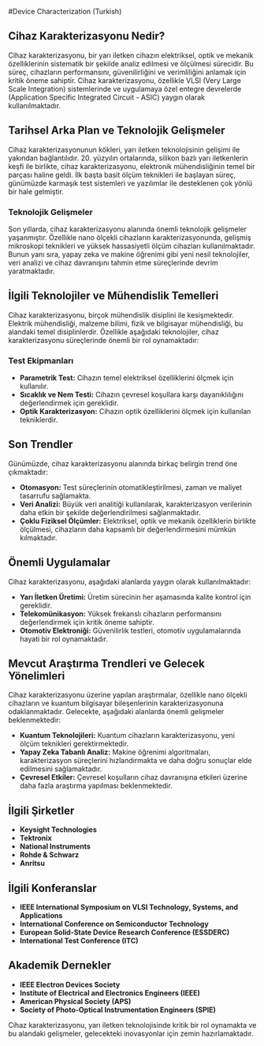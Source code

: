 #Device Characterization (Turkish)

## Cihaz Karakterizasyonu Nedir?

Cihaz karakterizasyonu, bir yarı iletken cihazın elektriksel, optik ve mekanik özelliklerinin sistematik bir şekilde analiz edilmesi ve ölçülmesi sürecidir. Bu süreç, cihazların performansını, güvenilirliğini ve verimliliğini anlamak için kritik öneme sahiptir. Cihaz karakterizasyonu, özellikle VLSI (Very Large Scale Integration) sistemlerinde ve uygulamaya özel entegre devrelerde (Application Specific Integrated Circuit - ASIC) yaygın olarak kullanılmaktadır.

## Tarihsel Arka Plan ve Teknolojik Gelişmeler

Cihaz karakterizasyonunun kökleri, yarı iletken teknolojisinin gelişimi ile yakından bağlantılıdır. 20. yüzyılın ortalarında, silikon bazlı yarı iletkenlerin keşfi ile birlikte, cihaz karakterizasyonu, elektronik mühendisliğinin temel bir parçası haline geldi. İlk başta basit ölçüm teknikleri ile başlayan süreç, günümüzde karmaşık test sistemleri ve yazılımlar ile desteklenen çok yönlü bir hale gelmiştir.

### Teknolojik Gelişmeler

Son yıllarda, cihaz karakterizasyonu alanında önemli teknolojik gelişmeler yaşanmıştır. Özellikle nano ölçekli cihazların karakterizasyonunda, gelişmiş mikroskopi teknikleri ve yüksek hassasiyetli ölçüm cihazları kullanılmaktadır. Bunun yanı sıra, yapay zeka ve makine öğrenimi gibi yeni nesil teknolojiler, veri analizi ve cihaz davranışını tahmin etme süreçlerinde devrim yaratmaktadır.

## İlgili Teknolojiler ve Mühendislik Temelleri

Cihaz karakterizasyonu, birçok mühendislik disiplini ile kesişmektedir. Elektrik mühendisliği, malzeme bilimi, fizik ve bilgisayar mühendisliği, bu alandaki temel disiplinlerdir. Özellikle aşağıdaki teknolojiler, cihaz karakterizasyonu süreçlerinde önemli bir rol oynamaktadır:

### Test Ekipmanları

- **Parametrik Test:** Cihazın temel elektriksel özelliklerini ölçmek için kullanılır.
- **Sıcaklık ve Nem Testi:** Cihazın çevresel koşullara karşı dayanıklılığını değerlendirmek için gereklidir.
- **Optik Karakterizasyon:** Cihazın optik özelliklerini ölçmek için kullanılan tekniklerdir.

## Son Trendler

Günümüzde, cihaz karakterizasyonu alanında birkaç belirgin trend öne çıkmaktadır:

- **Otomasyon:** Test süreçlerinin otomatikleştirilmesi, zaman ve maliyet tasarrufu sağlamakta.
- **Veri Analizi:** Büyük veri analitiği kullanılarak, karakterizasyon verilerinin daha etkin bir şekilde değerlendirilmesi sağlanmaktadır.
- **Çoklu Fiziksel Ölçümler:** Elektriksel, optik ve mekanik özelliklerin birlikte ölçülmesi, cihazların daha kapsamlı bir değerlendirmesini mümkün kılmaktadır.

## Önemli Uygulamalar

Cihaz karakterizasyonu, aşağıdaki alanlarda yaygın olarak kullanılmaktadır:

- **Yarı İletken Üretimi:** Üretim sürecinin her aşamasında kalite kontrol için gereklidir.
- **Telekomünikasyon:** Yüksek frekanslı cihazların performansını değerlendirmek için kritik öneme sahiptir.
- **Otomotiv Elektroniği:** Güvenilirlik testleri, otomotiv uygulamalarında hayati bir rol oynamaktadır.

## Mevcut Araştırma Trendleri ve Gelecek Yönelimleri

Cihaz karakterizasyonu üzerine yapılan araştırmalar, özellikle nano ölçekli cihazların ve kuantum bilgisayar bileşenlerinin karakterizasyonuna odaklanmaktadır. Gelecekte, aşağıdaki alanlarda önemli gelişmeler beklenmektedir:

- **Kuantum Teknolojileri:** Kuantum cihazların karakterizasyonu, yeni ölçüm teknikleri gerektirmektedir.
- **Yapay Zeka Tabanlı Analiz:** Makine öğrenimi algoritmaları, karakterizasyon süreçlerini hızlandırmakta ve daha doğru sonuçlar elde edilmesini sağlamaktadır.
- **Çevresel Etkiler:** Çevresel koşulların cihaz davranışına etkileri üzerine daha fazla araştırma yapılması beklenmektedir.

## İlgili Şirketler

- **Keysight Technologies**
- **Tektronix**
- **National Instruments**
- **Rohde & Schwarz**
- **Anritsu**

## İlgili Konferanslar

- **IEEE International Symposium on VLSI Technology, Systems, and Applications**
- **International Conference on Semiconductor Technology**
- **European Solid-State Device Research Conference (ESSDERC)**
- **International Test Conference (ITC)**

## Akademik Dernekler

- **IEEE Electron Devices Society**
- **Institute of Electrical and Electronics Engineers (IEEE)**
- **American Physical Society (APS)**
- **Society of Photo-Optical Instrumentation Engineers (SPIE)**

Cihaz karakterizasyonu, yarı iletken teknolojisinde kritik bir rol oynamakta ve bu alandaki gelişmeler, gelecekteki inovasyonlar için zemin hazırlamaktadır.